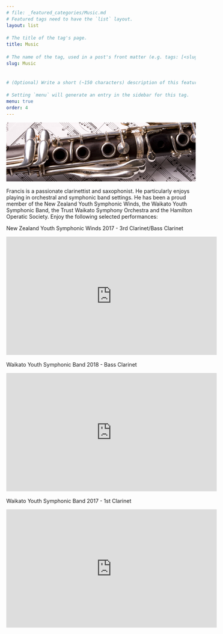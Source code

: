 ```yaml
---
# file: _featured_categories/Music.md
# Featured tags need to have the `list` layout.
layout: list

# The title of the tag's page.
title: Music

# The name of the tag, used in a post's front matter (e.g. tags: [<slug>]).
slug: Music


# (Optional) Write a short (~150 characters) description of this featured tag.

# Setting `menu` will generate an entry in the sidebar for this tag.
menu: true
order: 4
---
```

![image blackboard banner here](/assets/img/clarinet-header.jpg)
 
Francis is a passionate clarinettist and saxophonist. He particularly enjoys playing in orchestral and symphonic band settings. He has been a proud member of the New Zealand Youth Symphonic Winds, the Waikato Youth Symphonic Band, the Trust Waikato Symphony Orchestra and the Hamilton Operatic Society.
Enjoy the following selected performances:

New Zealand Youth Symphonic Winds 2017 - 3rd Clarinet/Bass Clarinet
<iframe width="560" height="315" src="https://www.youtube.com/embed/dFn6qLjhEcE" frameborder="0" allow="accelerometer; autoplay; encrypted-media; gyroscope; picture-in-picture" allowfullscreen></iframe>

Waikato Youth Symphonic Band 2018 - Bass Clarinet
<iframe width="560" height="315" src="https://www.youtube.com/embed/9Wrx0HmLXgg?start=70" frameborder="0" allow="accelerometer; autoplay; encrypted-media; gyroscope; picture-in-picture" allowfullscreen></iframe>

Waikato Youth Symphonic Band 2017 - 1st Clarinet
<iframe src="https://www.facebook.com/plugins/video.php?href=https%3A%2F%2Fwww.facebook.com%2FWaikatoYouth%2Fvideos%2F1294911183952645%2F&show_text=0&width=560" width="560" height="315" style="border:none;overflow:hidden" scrolling="no" frameborder="0" allowTransparency="true" allowFullScreen="true"></iframe>

